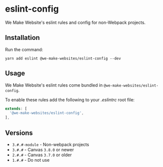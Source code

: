 # eslint-config

We Make Website's eslint rules and config for non-Webpack projects.

## Installation

Run the command:

```
yarn add eslint @we-make-websites/eslint-config --dev
```

## Usage
We Make Website's eslint rules come bundled in `@we-make-websites/eslint-config`.

To enable these rules add the following to your _.eslintrc_ root file:

```js
extends: [
  '@we-make-websites/eslint-config',
],
```

## Versions

* `3.#.#-module` - Non-webpack projects
* `3.#.#` - Canvas `3.8.0` or newer
* `2.#.#` - Canvas `3.7.0` or older
* `1.#.#` - Do not use
